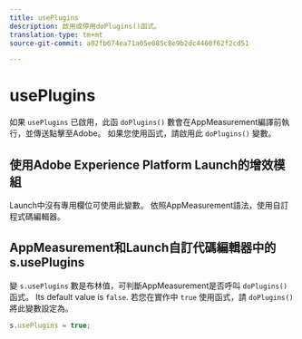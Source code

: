 ```yaml
---
title: usePlugins
description: 啟用或停用doPlugins()函式。
translation-type: tm+mt
source-git-commit: a02fb674ea71a05e085c8e9b2dc4460f62f2cd51

---
```



# usePlugins

如果 `usePlugins` 已啟用，此函 `doPlugins()` 數會在AppMeasurement編譯前執行，並傳送點擊至Adobe。 如果您使用函式，請啟用此 `doPlugins()` 變數。

## 使用Adobe Experience Platform Launch的增效模組

Launch中沒有專用欄位可使用此變數。 依照AppMeasurement語法，使用自訂程式碼編輯器。

## AppMeasurement和Launch自訂代碼編輯器中的s.usePlugins

變 `s.usePlugins` 數是布林值，可判斷AppMeasurement是否呼叫 `doPlugins()` 函式。 Its default value is `false`. 若您在實作中 `true` 使用函式，請 `doPlugins()` 將此變數設定為。

```js
s.usePlugins = true;
```
